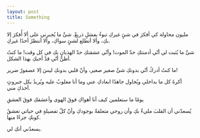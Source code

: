 ```yaml
---
layout: post
title: Something
---
```


مليون محاولة كي أفكرَ في شئٍ غيركِ تبوءُ بفشلٍ ذريعْ. شئٌ ما يُجبرني على ألا أُفكرَ إلا بكِ، وألا أتطلع لشئٍ سواكِ، وألا أنتظرُ أحدًا غيركِ.

شئٌ ما يُثبت لي أنّي أدمنتكِ حدّ الموت! وأنّي عشقتكِ حدّ الهذيانِ بكِ في كل وقت! ما كنتُ أظنُّ أنّي قدْ أحبكِ بهذا الشكل.

ما كنتُ أدركُ أنّي بدونكِ شئٌ صغير صغير، وأنّ قلبي بدونكِ ليسَ إلا عصفورٌ ضرير!

أكرهُ كل ما بداخلي ويُحاول جاهدًا ابعادكِ عني وما أنا مغلوبٌ عليه ويُريدُ بكل جبروتٍ أخذكِ مني.

يومًا ما ستعلمين كيف أنا أهواكِ فوقَ الهوى وأعشقكِ فوقَ العشقِ

يُسعدّني أن القلبَ مليءٌ بكِ وأن روحي متعلقةٌ بوجودكِ وأنّ كلّ تفصيلةٍ في حياتي تعشقُ كونكِ جزءًا منها.

يسعدُني أنكِ لي.
